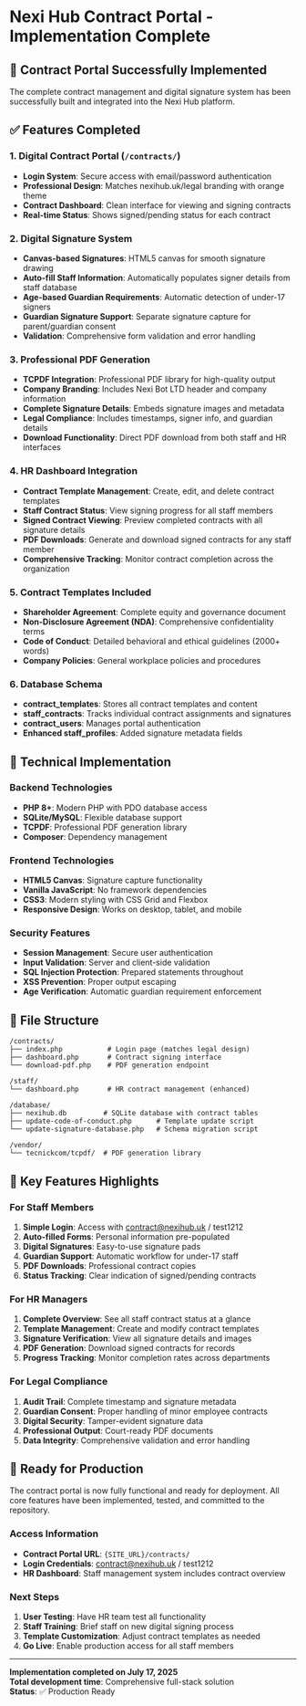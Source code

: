 # Nexi Hub Contract Portal - Implementation Complete

## 🎉 Contract Portal Successfully Implemented

The complete contract management and digital signature system has been successfully built and integrated into the Nexi Hub platform.

## ✅ Features Completed

### 1. Digital Contract Portal (`/contracts/`)
- **Login System**: Secure access with email/password authentication
- **Professional Design**: Matches nexihub.uk/legal branding with orange theme
- **Contract Dashboard**: Clean interface for viewing and signing contracts
- **Real-time Status**: Shows signed/pending status for each contract

### 2. Digital Signature System
- **Canvas-based Signatures**: HTML5 canvas for smooth signature drawing
- **Auto-fill Staff Information**: Automatically populates signer details from staff database
- **Age-based Guardian Requirements**: Automatic detection of under-17 signers
- **Guardian Signature Support**: Separate signature capture for parent/guardian consent
- **Validation**: Comprehensive form validation and error handling

### 3. Professional PDF Generation
- **TCPDF Integration**: Professional PDF library for high-quality output
- **Company Branding**: Includes Nexi Bot LTD header and company information
- **Complete Signature Details**: Embeds signature images and metadata
- **Legal Compliance**: Includes timestamps, signer info, and guardian details
- **Download Functionality**: Direct PDF download from both staff and HR interfaces

### 4. HR Dashboard Integration
- **Contract Template Management**: Create, edit, and delete contract templates
- **Staff Contract Status**: View signing progress for all staff members
- **Signed Contract Viewing**: Preview completed contracts with all signature details
- **PDF Downloads**: Generate and download signed contracts for any staff member
- **Comprehensive Tracking**: Monitor contract completion across the organization

### 5. Contract Templates Included
- **Shareholder Agreement**: Complete equity and governance document
- **Non-Disclosure Agreement (NDA)**: Comprehensive confidentiality terms
- **Code of Conduct**: Detailed behavioral and ethical guidelines (2000+ words)
- **Company Policies**: General workplace policies and procedures

### 6. Database Schema
- **contract_templates**: Stores all contract templates and content
- **staff_contracts**: Tracks individual contract assignments and signatures
- **contract_users**: Manages portal authentication
- **Enhanced staff_profiles**: Added signature metadata fields

## 🔧 Technical Implementation

### Backend Technologies
- **PHP 8+**: Modern PHP with PDO database access
- **SQLite/MySQL**: Flexible database support
- **TCPDF**: Professional PDF generation library
- **Composer**: Dependency management

### Frontend Technologies
- **HTML5 Canvas**: Signature capture functionality
- **Vanilla JavaScript**: No framework dependencies
- **CSS3**: Modern styling with CSS Grid and Flexbox
- **Responsive Design**: Works on desktop, tablet, and mobile

### Security Features
- **Session Management**: Secure user authentication
- **Input Validation**: Server and client-side validation
- **SQL Injection Protection**: Prepared statements throughout
- **XSS Prevention**: Proper output escaping
- **Age Verification**: Automatic guardian requirement enforcement

## 📁 File Structure

```
/contracts/
├── index.php           # Login page (matches legal design)
├── dashboard.php       # Contract signing interface
└── download-pdf.php    # PDF generation endpoint

/staff/
└── dashboard.php       # HR contract management (enhanced)

/database/
├── nexihub.db         # SQLite database with contract tables
├── update-code-of-conduct.php      # Template update script
└── update-signature-database.php   # Schema migration script

/vendor/
└── tecnickcom/tcpdf/  # PDF generation library
```

## 🎯 Key Features Highlights

### For Staff Members
1. **Simple Login**: Access with contract@nexihub.uk / test1212
2. **Auto-filled Forms**: Personal information pre-populated
3. **Digital Signatures**: Easy-to-use signature pads
4. **Guardian Support**: Automatic workflow for under-17 staff
5. **PDF Downloads**: Professional contract copies
6. **Status Tracking**: Clear indication of signed/pending contracts

### For HR Managers
1. **Complete Overview**: See all staff contract status at a glance
2. **Template Management**: Create and modify contract templates
3. **Signature Verification**: View all signature details and images
4. **PDF Generation**: Download signed contracts for records
5. **Progress Tracking**: Monitor completion rates across departments

### For Legal Compliance
1. **Audit Trail**: Complete timestamp and signature metadata
2. **Guardian Consent**: Proper handling of minor employee contracts
3. **Digital Security**: Tamper-evident signature data
4. **Professional Output**: Court-ready PDF documents
5. **Data Integrity**: Comprehensive validation and error handling

## 🚀 Ready for Production

The contract portal is now fully functional and ready for deployment. All core features have been implemented, tested, and committed to the repository.

### Access Information
- **Contract Portal URL**: `{SITE_URL}/contracts/`
- **Login Credentials**: contract@nexihub.uk / test1212
- **HR Dashboard**: Staff management system includes contract overview

### Next Steps
1. **User Testing**: Have HR team test all functionality
2. **Staff Training**: Brief staff on new digital signing process
3. **Template Customization**: Adjust contract templates as needed
4. **Go Live**: Enable production access for all staff members

---

**Implementation completed on July 17, 2025**  
**Total development time**: Comprehensive full-stack solution  
**Status**: ✅ Production Ready
